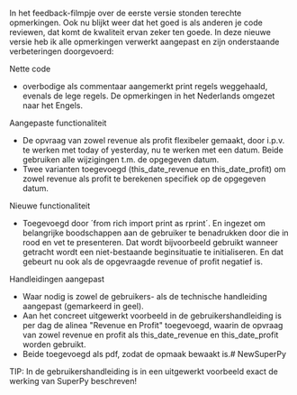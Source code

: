 In het feedback-filmpje over de eerste versie stonden terechte opmerkingen. Ook nu blijkt weer dat het goed is als anderen je code reviewen, dat komt de kwaliteit ervan zeker ten goede. In deze nieuwe versie heb ik alle opmerkingen verwerkt aangepast en zijn onderstaande verbeteringen doorgevoerd:

Nette code
- overbodige als commentaar aangemerkt print regels weggehaald, evenals de lege regels. De opmerkingen in het Nederlands omgezet naar het Engels.

Aangepaste functionaliteit
- De opvraag van zowel revenue als profit flexibeler gemaakt, door i.p.v. te werken met today of yesterday, nu te werken met een datum. Beide gebruiken alle wijzigingen t.m. de opgegeven datum.
- Twee varianten toegevoegd (this_date_revenue en this_date_profit) om zowel revenue als profit te berekenen specifiek op de opgegeven datum. 

Nieuwe functionaliteit
- Toegevoegd door ´from rich import print as rprint´. En ingezet om belangrijke boodschappen aan de gebruiker te benadrukken door die in rood en vet te presenteren. Dat wordt bijvoorbeeld gebruikt wanneer getracht wordt een niet-bestaande beginsituatie te initialiseren. En dat gebeurt nu ook als de opgevraagde revenue of profit negatief is.

Handleidingen aangepast
- Waar nodig is zowel de gebruikers- als de technische handleiding aangepast (gemarkeerd in geel).
- Aan het concreet uitgewerkt voorbeeld in de gebruikershandleiding is per dag de alinea "Revenue en Profit" toegevoegd, waarin de opvraag van zowel revenue en profit als this_date_revenue en this_date_profit worden gebruikt.
- Beide toegevoegd als pdf, zodat de opmaak bewaakt is.# NewSuperPy

TIP: In de gebruikershandleiding is in een uitgewerkt voorbeeld exact de werking van SuperPy beschreven!
